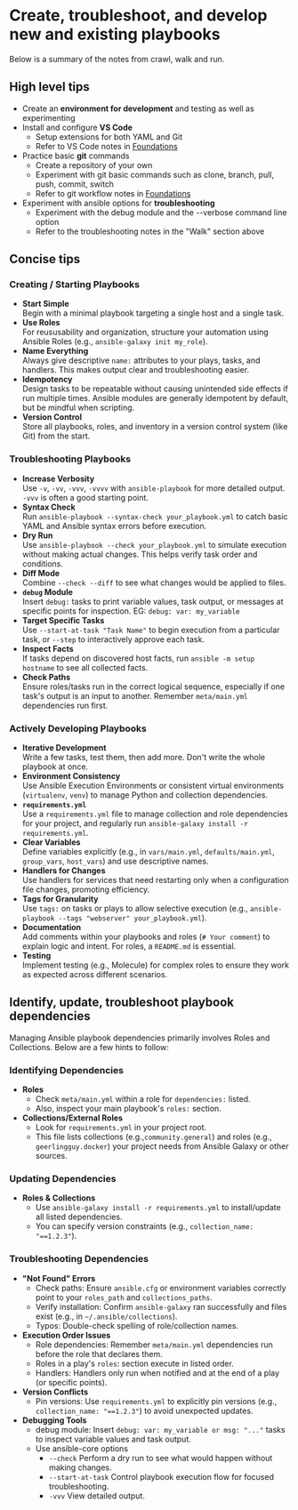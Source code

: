 # Create, troubleshoot, and develop new and existing playbooks

Below is a summary of the notes from crawl, walk and run.

## High level tips

* Create an **environment for development** and testing as well as experimenting
* Install and configure **VS Code**
  * Setup extensions for both YAML and Git
  * Refer to VS Code notes in [Foundations](./foundations.md)
* Practice basic **git** commands
  * Create a repository of your own
  * Experiment with git basic commands such as clone, branch, pull, push, commit, switch
  * Refer to git workflow notes in [Foundations](./foundations.md)
* Experiment with ansible options for **troubleshooting**
  * Experiment with the debug module and the --verbose command line option
  * Refer to the troubleshooting notes in the "Walk" section above

## Concise tips

### Creating / Starting Playbooks

* **Start Simple**  
Begin with a minimal playbook targeting a single host and a single task.
* **Use Roles**  
For reususability and organization, structure your automation using Ansible Roles (e.g., `ansible-galaxy init my_role`).
* **Name Everything**  
Always give descriptive `name:` attributes to your plays, tasks, and handlers. This makes output clear and troubleshooting easier.
* **Idempotency**  
Design tasks to be repeatable without causing unintended side effects if run multiple times. Ansible modules are generally idempotent by default, but be mindful when scripting.
* **Version Control**  
Store all playbooks, roles, and inventory in a version control system (like Git) from the start.

### Troubleshooting Playbooks

* **Increase Verbosity**  
Use `-v`, `-vv`, `-vvv`, `-vvvv` with `ansible-playbook` for more detailed output.  `-vvv` is often a good starting point.
* **Syntax Check**  
Run `ansible-playbook --syntax-check your_playbook.yml` to catch basic YAML and Ansible syntax errors before execution.
* **Dry Run**  
Use `ansible-playbook --check your_playbook.yml` to simulate execution without making actual changes.  This helps verify task order and conditions.
* **Diff Mode**  
Combine `--check --diff` to see what changes would be applied to files.
* **`debug` Module**  
Insert `debug:` tasks to print variable values, task output, or messages at specific points for inspection.  EG: `debug: var: my_variable`
* **Target Specific Tasks**  
Use `--start-at-task "Task Name"` to begin execution from a particular task, or `--step` to interactively approve each task.
* **Inspect Facts**  
If tasks depend on discovered host facts, run `ansible -m setup hostname` to see all collected facts.
* **Check Paths**  
Ensure roles/tasks run in the correct logical sequence, especially if one task's output is an input to another.  Remember `meta/main.yml` dependencies run first.

### Actively Developing Playbooks

* **Iterative Development**  
Write a few tasks, test them, then add more. Don't write the whole playbook at once.
* **Environment Consistency**  
Use Ansible Execution Environments or consistent virtual environments (`virtualenv`, `venv`) to manage Python and collection dependencies.
* **`requirements.yml`**  
Use a `requirements.yml` file to manage collection and role dependencies for your project, and regularly run `ansible-galaxy install -r requirements.yml`.
* **Clear Variables**  
Define variables explicitly (e.g., in `vars/main.yml`, `defaults/main.yml`, `group_vars`, `host_vars`) and use descriptive names.
* **Handlers for Changes**   
Use handlers for services that need restarting only when a configuration file changes, promoting efficiency.
* **Tags for Granularity**  
Use `tags:` on tasks or plays to allow selective execution (e.g., `ansible-playbook --tags "webserver" your_playbook.yml`).
* **Documentation**  
Add comments within your playbooks and roles (`# Your comment`) to explain logic and intent. For roles, a `README.md` is essential.
* **Testing**    
Implement testing (e.g., Molecule) for complex roles to ensure they work as expected across different scenarios.

## Identify, update, troubleshoot playbook dependencies

Managing Ansible playbook dependencies primarily involves Roles and Collections.   Below are a few hints to follow:

### Identifying Dependencies

* **Roles**  
  * Check `meta/main.yml` within a role for `dependencies:` listed.  
  * Also, inspect your main playbook's `roles:` section.
* **Collections/External Roles**  
  * Look for `requirements.yml` in your project root.  
  * This file lists collections (e.g.,`community.general`) and roles (e.g., `geerlingguy.docker`) your project needs from Ansible Galaxy or other sources.

### Updating Dependencies

* **Roles & Collections**  
  * Use `ansible-galaxy install -r requirements.yml` to install/update all listed dependencies.  
  * You can specify version constraints (e.g., `collection_name: "==1.2.3"`).

### Troubleshooting Dependencies

* **"Not Found" Errors**  
   * Check paths: Ensure `ansible.cfg` or environment variables correctly point to your `roles_path` and `collections_paths`.
   * Verify installation: Confirm `ansible-galaxy` ran successfully and files exist (e.g., in `~/.ansible/collections`).
   * Typos: Double-check spelling of role/collection names.
* **Execution Order Issues**  
   * Role dependencies: Remember `meta/main.yml` dependencies run before the role that declares them.  
   * Roles in a play's `roles`: section execute in listed order.
   * Handlers: Handlers only run when notified and at the end of a play (or specific points).
* **Version Conflicts**  
   * Pin versions: Use `requirements.yml` to explicitly pin versions (e.g., `collection_name: "==1.2.3"`) to avoid unexpected updates.
* **Debugging Tools**  
   * debug module: Insert `debug: var: my_variable or msg: "..."` tasks to inspect variable values and task output.
   * Use ansible-core options  
     * `--check`  Perform a dry run to see what would happen without making changes.  
     * `--start-at-task`  Control playbook execution flow for focused troubleshooting.  
     * `-vvv` View detailed output.  
